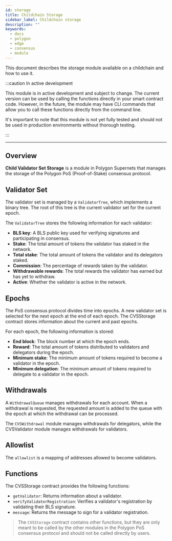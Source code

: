 ```yaml
---
id: storage
title: Childchain Storage
sidebar_label: Childchain storage
description: ""
keywords:
  - docs
  - polygon
  - edge
  - consensus
  - module
---
```


This document describes the storage module available on a childchain and how to use it.

:::caution In active development

This module is in active development and subject to change. The current version can be used by calling the functions directly in your smart contract code. However, in the future, the module may have CLI commands that allow you to call these functions directly from the command line.

It's important to note that this module is not yet fully tested and should not be used in production environments without thorough testing.

:::

---

## Overview

**Child Validator Set Storage** is a module in Polygon Supernets that manages the storage of the Polygon PoS (Proof-of-Stake) consensus protocol.

## Validator Set

The validator set is managed by a `ValidatorTree`, which implements a binary tree. The root of this tree is the current validator set for the current epoch.

The `ValidatorTree` stores the following information for each validator:

- **BLS key**: A BLS public key used for verifying signatures and participating in consensus.
- **Stake**: The total amount of tokens the validator has staked in the network.
- **Total stake**: The total amount of tokens the validator and its delegators staked.
- **Commission**: The percentage of rewards taken by the validator.
- **Withdrawable rewards**: The total rewards the validator has earned but has yet to withdraw.
- **Active**: Whether the validator is active in the network.

## Epochs

The PoS consensus protocol divides time into epochs. A new validator set is selected for the next epoch at the end of each epoch. The CVSStorage contract stores information about the current and past epochs.

For each epoch, the following information is stored:

- **End block**: The block number at which the epoch ends.
- **Reward**: The total amount of tokens distributed to validators and delegators during the epoch.
- **Minimum stake**: The minimum amount of tokens required to become a validator in the epoch.
- **Minimum delegation**: The minimum amount of tokens required to delegate to a validator in the epoch.

## Withdrawals

A `WithdrawalQueue` manages withdrawals for each account. When a withdrawal is requested, the requested amount is added to the queue with the epoch at which the withdrawal can be processed.

The `CVSWithdrawal` module manages withdrawals for delegators, while the CVSValidator module manages withdrawals for validators.

## Allowlist

The `allowlist` is a mapping of addresses allowed to become validators.

## Functions

The CVSStorage contract provides the following functions:

- `getValidator`: Returns information about a validator.
- `verifyValidatorRegistration`: Verifies a validator's registration by validating their BLS signature.
- `message`: Returns the message to sign for a validator registration.

> The `CVSStorage` contract contains other functions, but they are only meant to be called by the other modules in the Polygon PoS consensus protocol and should not be called directly by users.
